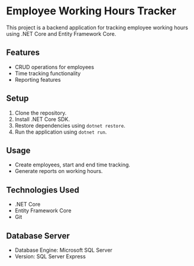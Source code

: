 # Employee Working Hours Tracker

This project is a backend application for tracking employee working hours using .NET Core and Entity Framework Core.

## Features

- CRUD operations for employees
- Time tracking functionality
- Reporting features

## Setup

1. Clone the repository.
2. Install .NET Core SDK.
3. Restore dependencies using `dotnet restore`.
4. Run the application using `dotnet run`.

## Usage

- Create employees, start and end time tracking.
- Generate reports on working hours.

## Technologies Used

- .NET Core
- Entity Framework Core
- Git

## Database Server

- Database Engine: Microsoft SQL Server
- Version: SQL Server Express